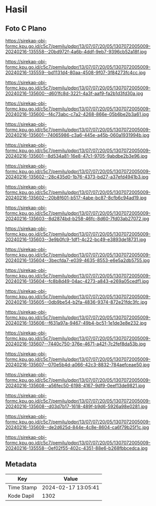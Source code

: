 # Hasil

## Foto C Plano

https://sirekap-obj-formc.kpu.go.id/c5c7/pemilu/pdpr/13/07/07/20/05/1307072005009-20240216-135558--20bd972f-4a6b-4ddf-9eb7-9396cb52a18f.jpg

https://sirekap-obj-formc.kpu.go.id/c5c7/pemilu/pdpr/13/07/07/20/05/1307072005009-20240216-135559--bd1131d4-80aa-4508-9f07-3f84273fc4cc.jpg

https://sirekap-obj-formc.kpu.go.id/c5c7/pemilu/pdpr/13/07/07/20/05/1307072005009-20240216-135600--d601fc8d-3221-4a3f-aaf9-fa2b1d3fd30a.jpg

https://sirekap-obj-formc.kpu.go.id/c5c7/pemilu/pdpr/13/07/07/20/05/1307072005009-20240216-135600--f4c73abc-c7a2-4268-866e-05b6be2b3a61.jpg

https://sirekap-obj-formc.kpu.go.id/c5c7/pemilu/pdpr/13/07/07/20/05/1307072005009-20240216-135601--74065986-c3a6-445e-a45b-060a1931994b.jpg

https://sirekap-obj-formc.kpu.go.id/c5c7/pemilu/pdpr/13/07/07/20/05/1307072005009-20240216-135601--8d534a81-16e8-47c1-9705-9abdbe2b3e96.jpg

https://sirekap-obj-formc.kpu.go.id/c5c7/pemilu/pdpr/13/07/07/20/05/1307072005009-20240216-135602--28c435d0-1b76-4373-bd27-a37efd4941b3.jpg

https://sirekap-obj-formc.kpu.go.id/c5c7/pemilu/pdpr/13/07/07/20/05/1307072005009-20240216-135602--20b8f601-b517-4abe-bc87-8cfb6c94ad19.jpg

https://sirekap-obj-formc.kpu.go.id/c5c7/pemilu/pdpr/13/07/07/20/05/1307072005009-20240216-135603--8d2874bd-b258-46fc-8d60-7fd03ab27072.jpg

https://sirekap-obj-formc.kpu.go.id/c5c7/pemilu/pdpr/13/07/07/20/05/1307072005009-20240216-135603--3e9b0fc9-1df1-4c22-bc49-e3893de18731.jpg

https://sirekap-obj-formc.kpu.go.id/c5c7/pemilu/pdpr/13/07/07/20/05/1307072005009-20240216-135604--3becfda7-e039-4635-8553-e6e5a2db5755.jpg

https://sirekap-obj-formc.kpu.go.id/c5c7/pemilu/pdpr/13/07/07/20/05/1307072005009-20240216-135604--fc8b8d49-04ac-4273-a843-e269a05cedf1.jpg

https://sirekap-obj-formc.kpu.go.id/c5c7/pemilu/pdpr/13/07/07/20/05/1307072005009-20240216-135605--0db9be54-b2fa-4836-9374-872e21fdc3fc.jpg

https://sirekap-obj-formc.kpu.go.id/c5c7/pemilu/pdpr/13/07/07/20/05/1307072005009-20240216-135606--f631a97a-9467-49b4-bc51-1e1de3e8e232.jpg

https://sirekap-obj-formc.kpu.go.id/c5c7/pemilu/pdpr/13/07/07/20/05/1307072005009-20240216-135607--7440c750-376e-4671-a42f-7c2fef8da53b.jpg

https://sirekap-obj-formc.kpu.go.id/c5c7/pemilu/pdpr/13/07/07/20/05/1307072005009-20240216-135607--070e5b4d-a066-42c3-8832-784aefceae50.jpg

https://sirekap-obj-formc.kpu.go.id/c5c7/pemilu/pdpr/13/07/07/20/05/1307072005009-20240216-135608--a56fec50-6198-4167-9df9-0eef13de9821.jpg

https://sirekap-obj-formc.kpu.go.id/c5c7/pemilu/pdpr/13/07/07/20/05/1307072005009-20240216-135608--d03d7b17-1618-489f-b9d6-5926a98e0281.jpg

https://sirekap-obj-formc.kpu.go.id/c5c7/pemilu/pdpr/13/07/07/20/05/1307072005009-20240216-135609--de2d625d-844e-4c8e-8604-ca6f79b25f1c.jpg

https://sirekap-obj-formc.kpu.go.id/c5c7/pemilu/pdpr/13/07/07/20/05/1307072005009-20240216-135558--0ef02f55-402c-4351-88e6-b268fbbcedca.jpg


## Metadata

| Key        | Value               |
| ---------- | ------------------- |
| Time Stamp | 2024-02-17 13:05:41 |
| Kode Dapil | 1302                |




